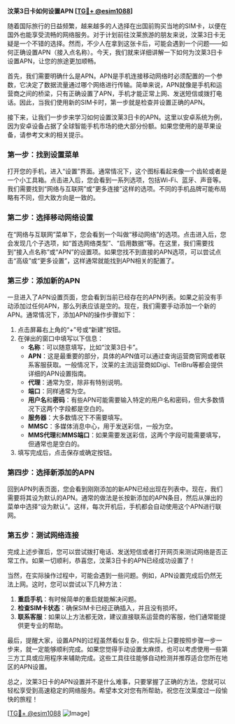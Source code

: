 **汶莱3日卡如何设置APN [[TG💪+ @esim1088](https://t.me/s/esim1088)]**

随着国际旅行的日益频繁，越来越多的人选择在出国前购买当地的SIM卡，以便在国外也能享受流畅的网络服务。对于计划前往汶莱旅游的朋友来说，汶莱3日卡无疑是一个不错的选择。然而，不少人在拿到这张卡后，可能会遇到一个问题——如何正确设置APN（接入点名称）。今天，我们就来详细讲解一下如何为汶莱3日卡设置APN，让您的旅途更加顺畅。

首先，我们需要明确什么是APN。APN是手机连接移动网络时必须配置的一个参数，它决定了数据流量通过哪个网络进行传输。简单来说，APN就像是手机和运营商之间的桥梁，只有正确设置了APN，手机才能正常上网、发送短信或拨打电话。因此，当我们使用新的SIM卡时，第一步就是检查并设置正确的APN。

接下来，让我们一步步来学习如何设置汶莱3日卡的APN。这里以安卓系统为例，因为安卓设备占据了全球智能手机市场的绝大部分份额。如果您使用的是苹果设备，请参考文末的相关提示。

### 第一步：找到设置菜单

打开您的手机，进入“设置”界面。通常情况下，这个图标看起来像一个齿轮或者是一个小工具箱。点击进入后，您会看到一系列选项，包括Wi-Fi、蓝牙、声音等。我们需要找到“网络与互联网”或“更多连接”这样的选项。不同的手机品牌可能布局略有不同，但大致方向是一致的。

### 第二步：选择移动网络设置

在“网络与互联网”菜单下，您会看到一个叫做“移动网络”的选项。点击进入后，您会发现几个子选项，如“首选网络类型”、“启用数据”等。在这里，我们需要找到“接入点名称”或“APN”的设置项。如果您找不到直接的APN选项，可以尝试点击“高级”或“更多设置”，这样通常就能找到APN相关的配置了。

### 第三步：添加新的APN

一旦进入了APN设置页面，您会看到当前已经存在的APN列表。如果之前没有手动添加过任何APN，那么列表应该是空的。现在，我们需要手动添加一个新的APN。通常情况下，添加APN的操作步骤如下：

1. 点击屏幕右上角的“+”号或“新建”按钮。
2. 在弹出的窗口中填写以下信息：
   - **名称**：可以随意填写，比如“汶莱3日卡”。
   - **APN**：这是最重要的部分，具体的APN值可以通过查询运营商官网或者联系客服获取。一般情况下，汶莱的主流运营商如Digi、TelBru等都会提供详细的APN设置指南。
   - **代理**：通常为空，除非有特别说明。
   - **端口**：同样通常为空。
   - **用户名**和**密码**：有些APN可能需要输入特定的用户名和密码，但大多数情况下这两个字段都是空白的。
   - **服务器**：大多数情况下不需要填写。
   - **MMSC**：多媒体消息中心，用于发送彩信，一般为空。
   - **MMS代理**和**MMS端口**：如果需要发送彩信，这两个字段可能需要填写，但通常也是空白的。
3. 填写完成后，点击保存或确定按钮。

### 第四步：选择新添加的APN

回到APN列表页面，您会看到刚刚添加的新APN已经出现在列表中。现在，我们需要将其设为默认的APN。通常的做法是长按新添加的APN条目，然后从弹出的菜单中选择“设为默认”。这样，每次开机后，手机都会自动使用这个APN进行联网。

### 第五步：测试网络连接

完成上述步骤后，您可以尝试拨打电话、发送短信或者打开网页来测试网络是否正常工作。如果一切顺利，恭喜您，汶莱3日卡的APN已经成功设置了！

当然，在实际操作过程中，可能会遇到一些问题。例如，APN设置完成后仍然无法上网。这时，您可以尝试以下几种方法：

1. **重启手机**：有时候简单的重启就能解决问题。
2. **检查SIM卡状态**：确保SIM卡已经正确插入，并且没有损坏。
3. **联系客服**：如果以上方法都无效，建议直接联系运营商的客服，他们通常能提供更专业的帮助。

最后，提醒大家，设置APN的过程虽然看似复杂，但实际上只要按照步骤一步一步来，就一定能够顺利完成。如果您觉得手动设置太麻烦，也可以考虑使用一些第三方工具或应用程序来辅助完成。这些工具往往能够自动检测并推荐适合您所在地区的APN设置。

总之，汶莱3日卡的APN设置并不是什么难事，只要掌握了正确的方法，您就可以轻松享受到高速稳定的网络服务。希望本文对您有所帮助，祝您在汶莱度过一段愉快的旅程！

[[TG💪+ @esim1088](https://t.me/s/esim1088) ![Image](https://i.postimg.cc/4NQfJmqS/Snipaste-2025-05-13-00-14-12.png)]